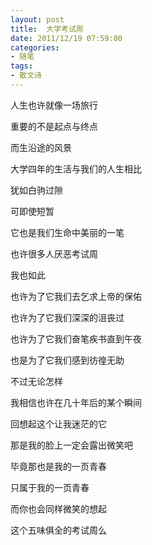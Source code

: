 ```yaml
---
layout: post
title:  大学考试周
date: 2011/12/19 07:59:00
categories:
- 随笔
tags:
- 散文诗
---
```


人生也许就像一场旅行

重要的不是起点与终点

而生沿途的风景

大学四年的生活与我们的人生相比

犹如白驹过隙

可即使短暂

它也是我们生命中美丽的一笔

也许很多人厌恶考试周

我也如此

也许为了它我们去乞求上帝的保佑

也许为了它我们深深的沮丧过

也许为了它我们奋笔疾书直到午夜

也是为了它我们感到彷徨无助

不过无论怎样

我相信也许在几十年后的某个瞬间

回想起这个让我迷茫的它

那是我的脸上一定会露出微笑吧

毕竟那也是我的一页青春

只属于我的一页青春

而你也会同样微笑的想起

这个五味俱全的考试周么
